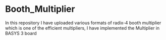 # Booth_Multiplier
In this repository I have uploaded various formats of radix-4 booth multiplier which is one of the efficient multipliers, I have implemented the Multiplier in BASYS 3 board
